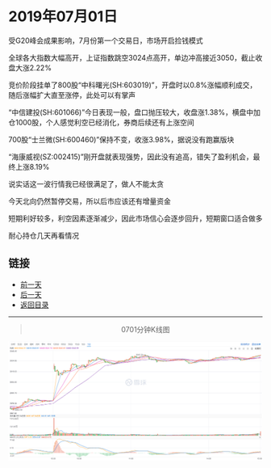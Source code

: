 # 2019年07月01日

受G20峰会成果影响，7月份第一个交易日，市场开启捡钱模式

全球各大指数大幅高开，上证指数跳空3024点高开，单边冲高接近3050，截止收盘大涨2.22%

竞价阶段挂单了800股“中科曙光(SH:603019)”，开盘时以0.8%涨幅顺利成交，随后涨幅扩大直至涨停，此处可以有掌声

“中信建投(SH:601066)”今日表现一般，盘口抛压较大，收盘涨1.38%，横盘中加仓1000股，个人感觉利空已经消化，券商后续还有上涨空间

700股“士兰微(SH:600460)”保持不变，收涨3.98%，据说没有跑赢版块

“海康威视(SZ:002415)”刚开盘就表现强势，因此没有追高，错失了盈利机会，最终上涨8.19%

说实话这一波行情我已经很满足了，做人不能太贪

今天北向仍然暂停交易，所以后市应该还有增量资金

短期利好较多，利空因素逐渐减少，因此市场信心会逐步回升，短期窗口适合做多

耐心持仓几天再看情况





## 链接

- [前一天](https://github.com/gdoggy/investment-diary/blob/master/2019/0628.md)
- [后一天](https://github.com/gdoggy/investment-diary/blob/master/2019/0702.md)
- [返回目录](https://github.com/gdoggy/investment-diary)

------

> <center>0701分钟K线图</center>

![K minute](https://github.com/gdoggy/investment-diary/blob/master/2019/RunChart/0701.png)